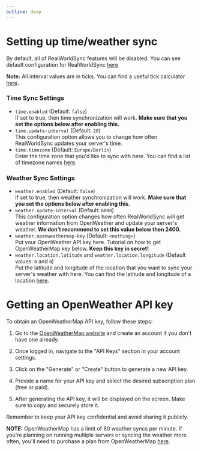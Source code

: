 ```yaml
---
outline: deep
---
```


# Setting up time/weather sync

By default, all of RealWorldSync features will be disabled. You can see default configuration for RealWorldSync [here](/realworldsync/docs/config-files)

**Note:** All interval values are in ticks. You can find a useful tick calculator [here](https://mapmaking.fr/tick/).

### Time Sync Settings

-   `time.enabled` (Default: `false`)  
    If set to true, then time synchronization will work. **Make sure that you set the options below after enabling this.**
-   `time.update-interval` (Default: `20`)  
    This configuration option allows you to change how often RealWorldSync updates your server's time.
-   `time.timezone` (Default: `Europe/Berlin`)  
    Enter the time zone that you'd like to sync with here. You can find a list of timezone names [here](https://en.wikipedia.org/wiki/List_of_tz_database_time_zones#List).

### Weather Sync Settings

-   `weather.enabled` (Default: `false`)  
    If set to true, then weather synchronization will work. **Make sure that you set the options below after enabling this.**
-   `weather.update-interval` (Default: `6000`)  
    This configuration option changes how often RealWorldSync will get weather information from OpenWeather and update your server's weather. **We don't recommend to set this value below then 2400.**
-   `weather.openweathermap-key` (Default: `<nothing>`)  
    Put your OpenWeather API key here. Tutorial on how to get OpenWeatherMap key below. **Keep this key in secret!**
-   `weather.location.latitude` and `weather.location.longitude` (Default values: `0` and `0`)  
    Put the latitude and longitude of the location that you want to sync your server's weather with here. You can find the latitude and longitude of a location [here](https://www.latlong.net).

# Getting an OpenWeather API key

To obtain an OpenWeatherMap API key, follow these steps:

1. Go to the [OpenWeatherMap website](https://openweathermap.org) and create an account if you don't have one already.

2. Once logged in, navigate to the "API Keys" section in your account settings.

3. Click on the "Generate" or "Create" button to generate a new API key.

4. Provide a name for your API key and select the desired subscription plan (free or paid).

5. After generating the API key, it will be displayed on the screen. Make sure to copy and securely store it.

Remember to keep your API key confidential and avoid sharing it publicly.

**NOTE:** OpenWeatherMap has a limit of 60 weather syncs per minute. If you're planning on running multiple servers or syncing the weather more often, you'll need to purchase a plan from OpenWeatherMap [here](https://home.openweathermap.org/subscriptions).
